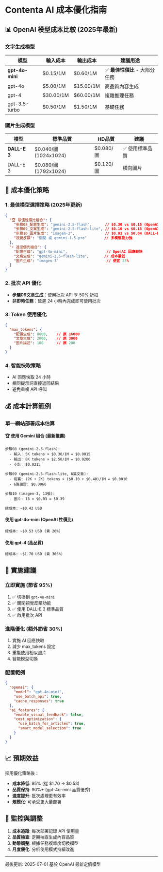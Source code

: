 # Contenta AI 成本優化指南

## 📊 OpenAI 模型成本比較 (2025年最新)

### 文字生成模型
| 模型 | 輸入成本 | 輸出成本 | 建議用途 |
|------|----------|----------|----------|
| **gpt-4o-mini** | $0.15/1M | $0.60/1M | ✅ **最佳性價比** - 大部分任務 |
| gpt-4o | $5.00/1M | $15.00/1M | 高品質內容生成 |
| gpt-4 | $30.00/1M | $60.00/1M | 複雜推理任務 |
| gpt-3.5-turbo | $0.50/1M | $1.50/1M | 基礎任務 |

### 圖片生成模型
| 模型 | 標準品質 | HD品質 | 建議 |
|------|----------|---------|------|
| **DALL-E 3** | $0.040/圖 (1024x1024) | $0.080/圖 | ✅ 使用標準品質 |
| DALL-E 3 | $0.080/圖 (1792x1024) | $0.120/圖 | 橫向圖片 |

## 🎯 成本優化策略

### 1. 最佳模型選擇策略 (2025年更新)
```json
{
  "🏆 最佳性價比組合": {
    "步驟08_配置生成": "gemini-2.5-flash",      // $0.30 vs $0.15 (OpenAI)
    "步驟09_文案生成": "gemini-2.5-flash-lite", // $0.10 vs $0.15 (OpenAI)
    "步驟10_圖片生成": "imagen-3",              // $0.03 vs $0.04 (DALL-E)
    "視覺反饋": "關閉 或 gemini-1.5-pro"        // 多模態能力強
  },
  "⚡ 速度優先組合": {
    "配置生成": "gpt-4o-mini",                  // OpenAI 回應較快
    "文案生成": "gemini-2.5-flash-lite",       // 成本最低
    "圖片生成": "imagen-3"                      // 便宜 25%
  }
}
```

### 2. 批次 API 優化
- **步驟09文章生成**：使用批次 API 享 50% 折扣
- **非即時任務**：延遲 24 小時內完成即可使用批次

### 3. Token 使用優化
```json
{
  "max_tokens": {
    "配置生成": 8000,    // 原 16000
    "文章生成": 2000,    // 原 3000
    "圖片描述": 100      // 原 200
  }
}
```

### 4. 智能快取策略
- AI 回應快取 24 小時
- 相同提示詞直接返回結果
- 避免重複 API 呼叫

## 💰 成本計算範例

### 單一網站部署成本估算

#### 🏆 使用 Gemini 組合 (最新推薦)
```
步驟08 (gemini-2.5-flash):
  - 輸入: 5K tokens × $0.30/1M = $0.0015
  - 輸出: 8K tokens × $2.50/1M = $0.0200
  - 小計: $0.0215

步驟09 (gemini-2.5-flash-lite, 6篇文章):
  - 每篇: (2K + 2K) tokens × ($0.10 + $0.40)/1M = $0.0010
  - 6篇總計: $0.0060

步驟10 (imagen-3, 13張):
  - 圖片: 13 × $0.03 = $0.39

總成本: ~$0.42 USD
```

#### 使用 gpt-4o-mini (OpenAI 性價比)
```
總成本: ~$0.53 USD (貴 26%)
```

#### 使用 gpt-4 (高品質)
```
總成本: ~$1.70 USD (貴 305%)
```

## 🚀 實施建議

### 立即實施 (節省 95%)
1. ✅ 切換到 `gpt-4o-mini`
2. ✅ 關閉視覺反饋功能
3. ✅ 使用 DALL-E 3 標準品質
4. ✅ 啟用批次 API

### 進階優化 (額外節省 30%)
1. 實施 AI 回應快取
2. 減少 max_tokens 設定
3. 重複使用相似圖片
4. 智能模型切換

### 配置範例
```json
{
  "openai": {
    "model": "gpt-4o-mini",
    "use_batch_api": true,
    "cache_responses": true
  },
  "ai_features": {
    "enable_visual_feedback": false,
    "cost_optimization": {
      "use_batch_for_articles": true,
      "smart_model_selection": true
    }
  }
}
```

## 📈 預期效益

採用優化策略後：
- **成本降低**: 95% (從 $1.70 → $0.53)
- **品質保持**: 90%+ (gpt-4o-mini 品質優秀)
- **速度提升**: 批次處理更有效率
- **規模化**: 可承受更大量部署

## 🔧 監控與調整

1. **成本追蹤**: 每次部署記錄 API 使用量
2. **品質檢查**: 定期抽查生成內容品質
3. **動態調整**: 根據任務複雜度切換模型
4. **月度優化**: 分析使用模式持續改進

---

最後更新: 2025-07-01
基於 OpenAI 最新定價模型